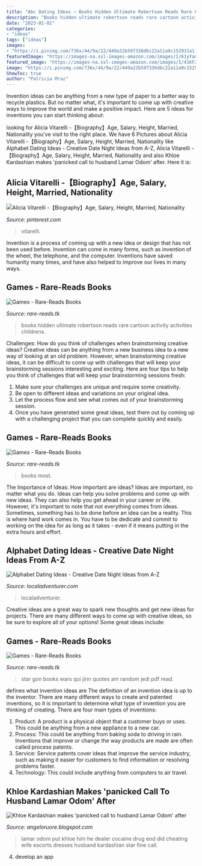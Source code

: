```yaml
---
title: "Abc Dating Ideas ~ Books Hidden Ultimate Robertson Reads Rare Cartoon Activity Activities Childrens"
description: "Books hidden ultimate robertson reads rare cartoon activity activities childrens"
date: "2023-01-01"
categories:
- "ideas"
tags: ["ideas"]
images:
- "https://i.pinimg.com/736x/44/9a/22/449a22b597336dbc22a11a9c152931a1.jpg"
featuredImage: "https://images-na.ssl-images-amazon.com/images/I/61yYamimLsL._SX386_BO1,204,203,200_.jpg"
featured_image: "https://images-na.ssl-images-amazon.com/images/I/41KF26N8lvL._SX348_BO1,204,203,200_.jpg"
image: "https://i.pinimg.com/736x/44/9a/22/449a22b597336dbc22a11a9c152931a1.jpg"
ShowToc: true
author: "Patricia Mraz"
---
```



Invention ideas can be anything from a new type of paper to a better way to recycle plastics. But no matter what, it's important to come up with creative ways to improve the world and make a positive impact. Here are 5 ideas for inventions you can start thinking about: 

	

		
looking for Alicia Vitarelli -【Biography】Age, Salary, Height, Married, Nationality you've visit to the right place. We have 6 Pictures about Alicia Vitarelli -【Biography】Age, Salary, Height, Married, Nationality like Alphabet Dating Ideas - Creative Date Night Ideas from A-Z, Alicia Vitarelli -【Biography】Age, Salary, Height, Married, Nationality and also Khloe Kardashian makes &#039;panicked call to husband Lamar Odom&#039; after. Here it is:
		
    
## Alicia Vitarelli -【Biography】Age, Salary, Height, Married, Nationality

<img loading=lazy src="https://i.pinimg.com/736x/44/9a/22/449a22b597336dbc22a11a9c152931a1.jpg" onerror="this.onerror=null;this.src='https://tse2.mm.bing.net/th?id=OIP.EGf1iJpqwyJFXuY0bZd_KAHaJL&amp;pid=15.1';" alt="Alicia Vitarelli -【Biography】Age, Salary, Height, Married, Nationality">

_Source: pinterest.com_

>vitarelli. 

	

Invention is a process of coming up with a new idea or design that has not been used before. Invention can come in many forms, such as invention of the wheel, the telephone, and the computer. Inventions have saved humanity many times, and have also helped to improve our lives in many ways.

    
## Games - Rare-Reads Books

<img loading=lazy src="https://images-na.ssl-images-amazon.com/images/I/61yYamimLsL._SX386_BO1,204,203,200_.jpg" onerror="this.onerror=null;this.src='https://tse3.mm.bing.net/th?id=OIP.Se9ILGjrYYIGQ-ERVh0_TwAAAA&amp;pid=15.1';" alt="Games - Rare-Reads Books">

_Source: rare-reads.tk_

>books hidden ultimate robertson reads rare cartoon activity activities childrens. 

	

Challenges: How do you think of challenges when brainstorming creative ideas?
Creative ideas can be anything from a new business idea to a new way of looking at an old problem. However, when brainstorming creative ideas, it can be difficult to come up with challenges that will keep your brainstorming sessions interesting and exciting. Here are four tips to help you think of challenges that will keep your brainstorming sessions fresh: 
1) Make sure your challenges are unique and require some creativity.
2) Be open to different ideas and variations on your original idea.
3) Let the process flow and see what comes out of your brainstorming session.
4) Once you have generated some great ideas, test them out by coming up with a challenging project that you can complete quickly and easily.

    
## Games - Rare-Reads Books

<img loading=lazy src="https://images-na.ssl-images-amazon.com/images/I/41KF26N8lvL._SX348_BO1,204,203,200_.jpg" onerror="this.onerror=null;this.src='https://tse4.mm.bing.net/th?id=OIP.Qh11tYY7O9TuQaYbCPVPwgAAAA&amp;pid=15.1';" alt="Games - Rare-Reads Books">

_Source: rare-reads.tk_

>books most. 

	

The Importance of Ideas: How important are ideas?
Ideas are important, no matter what you do. Ideas can help you solve problems and come up with new ideas. They can also help you get ahead in your career or life.
However, it's important to note that not everything comes from ideas. Sometimes, something has to be done before an idea can be a reality. This is where hard work comes in. You have to be dedicate and commit to working on the idea for as long as it takes - even if it means putting in the extra hours and effort.

    
## Alphabet Dating Ideas - Creative Date Night Ideas From A-Z

<img loading=lazy src="https://localadventurer.com/wp-content/uploads/2018/01/abc-dating-683x1024.jpg" onerror="this.onerror=null;this.src='https://tse1.mm.bing.net/th?id=OIP.YkgaOmOX1hTJDlIoBxf2LQHaLG&amp;pid=15.1';" alt="Alphabet Dating Ideas - Creative Date Night Ideas from A-Z">

_Source: localadventurer.com_

>localadventurer. 

	

Creative ideas are a great way to spark new thoughts and get new ideas for projects. There are many different ways to come up with creative ideas, so be sure to explore all of your options! Some great ideas include:

    
## Games - Rare-Reads Books

<img loading=lazy src="https://images-na.ssl-images-amazon.com/images/I/515RWBZ3KSL._SX470_BO1,204,203,200_.jpg" onerror="this.onerror=null;this.src='https://tse3.mm.bing.net/th?id=OIP.lcH2cLpb0w7064Zqqly9FwAAAA&amp;pid=15.1';" alt="Games - Rare-Reads Books">

_Source: rare-reads.tk_

>star gon books wars qui jinn quotes am random jedi pdf read. 

	

defines what invention ideas are
The definition of an invention idea is up to the inventor. 
There are many different ways to create and patented inventions, so it is important to determine what type of invention you are thinking of creating. There are four main types of inventions: 
1) Product: A product is a physical object that a customer buys or uses. This could be anything from a new appliance to a new car. 
2) Process: This could be anything from baking soda to driving in rain. Inventions that improve or change the way products are made are often called process patents. 
3) Service: Service patents cover ideas that improve the service industry, such as making it easier for customers to find information or resolving problems faster. 
4) Technology: This could include anything from computers to air travel.

    
## Khloe Kardashian Makes &#039;panicked Call To Husband Lamar Odom&#039; After

<img loading=lazy src="http://i.dailymail.co.uk/i/pix/2013/09/15/article-2421096-1B8EF381000005DC-857_634x913.jpg" onerror="this.onerror=null;this.src='https://tse4.mm.bing.net/th?id=OIP.4w8jqHUM0y21np4PVt5S-QHaKq&amp;pid=15.1';" alt="Khloe Kardashian makes &#039;panicked call to husband Lamar Odom&#039; after">

_Source: angeloruore.blogspot.com_

>lamar odom put khloe him he dealer cocaine drug end did cheating wife escorts dresses husband kardashian star fine call. 

	

4. develop an app

